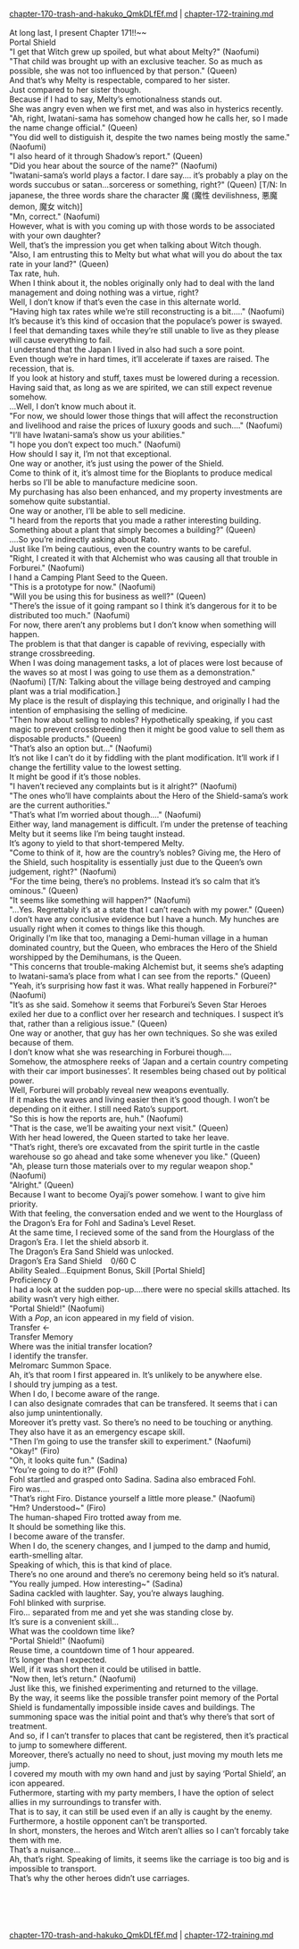 [chapter-170-trash-and-hakuko_QmkDLfEf.md](./chapter-170-trash-and-hakuko_QmkDLfEf.md) | [chapter-172-training.md](./chapter-172-training.md) <br/>
<br/>
At long last, I present Chapter 171!!~~<br/>
Portal Shield<br/>
"I get that Witch grew up spoiled, but what about Melty?" (Naofumi)<br/>
"That child was brought up with an exclusive teacher. So as much as possible, she was not too influenced by that person." (Queen)<br/>
And that’s why Melty is respectable, compared to her sister.<br/>
Just compared to her sister though.<br/>
Because if I had to say, Melty’s emotionalness stands out.<br/>
She was angry even when we first met, and was also in hysterics recently.<br/>
"Ah, right, Iwatani-sama has somehow changed how he calls her, so I made the name change official." (Queen)<br/>
"You did well to distiguish it, despite the two names being mostly the same." (Naofumi)<br/>
"I also heard of it through Shadow’s report." (Queen)<br/>
"Did you hear about the source of the name?" (Naofumi)<br/>
"Iwatani-sama’s world plays a factor. I dare say…. it’s probably a play on the words succubus or satan…sorceress or something, right?" (Queen) [T/N: In japanese, the three words share the character 魔 (魔性 devilishness, 悪魔 demon, 魔女 witch)]<br/>
"Mn, correct." (Naofumi)<br/>
However, what is with you coming up with those words to be associated with your own daughter?<br/>
Well, that’s the impression you get when talking about Witch though.<br/>
"Also, I am entrusting this to Melty but what what will you do about the tax rate in your land?" (Queen)<br/>
Tax rate, huh.<br/>
When I think about it, the nobles originally only had to deal with the land management and doing nothing was a virtue, right?<br/>
Well, I don’t know if that’s even the case in this alternate world.<br/>
"Having high tax rates while we’re still reconstructing is a bit….." (Naofumi)<br/>
It’s because it’s this kind of occasion that the populace’s power is swayed.<br/>
I feel that demanding taxes while they’re still unable to live as they please will cause everything to fail.<br/>
I understand that the Japan I lived in also had such a sore point.<br/>
Even though we’re in hard times, it’ll accelerate if taxes are raised. The recession, that is.<br/>
If you look at history and stuff, taxes must be lowered during a recession.<br/>
Having said that, as long as we are spirited, we can still expect revenue somehow.<br/>
…Well, I don’t know much about it.<br/>
"For now, we should lower those things that will affect the reconstruction and livelihood and raise the prices of luxury goods and such…." (Naofumi)<br/>
"I’ll have Iwatani-sama’s show us your abilities."<br/>
"I hope you don’t expect too much." (Naofumi)<br/>
How should I say it, I’m not that exceptional.<br/>
One way or another, it’s just using the power of the Shield.<br/>
Come to think of it, it’s almost time for the Bioplants to produce medical herbs so I’ll be able to manufacture medicine soon.<br/>
My purchasing has also been enhanced, and my property investments are somehow quite substantial.<br/>
One way or another, I’ll be able to sell medicine.<br/>
"I heard from the reports that you made a rather interesting building. Something about a plant that simply becomes a building?" (Queen)<br/>
….So you’re indirectly asking about Rato.<br/>
Just like I’m being cautious, even the country wants to be careful.<br/>
"Right, I created it with that Alchemist who was causing all that trouble in Forburei." (Naofumi)<br/>
I hand a Camping Plant Seed to the Queen.<br/>
"This is a prototype for now." (Naofumi)<br/>
"Will you be using this for business as well?" (Queen)<br/>
"There’s the issue of it going rampant so I think it’s dangerous for it to be distributed too much." (Naofumi)<br/>
For now, there aren’t any problems but I don’t know when something will happen.<br/>
The problem is that that danger is capable of reviving, especially with strange crossbreeding.<br/>
When I was doing management tasks, a lot of places were lost because of the waves so at most I was going to use them as a demonstration." (Naofumi) [T/N: Talking about the village being destroyed and camping plant was a trial modification.]<br/>
My place is the result of displaying this technique, and originally I had the intention of emphasising the selling of medicine.<br/>
"Then how about selling to nobles? Hypothetically speaking, if you cast magic to prevent crossbreeding then it might be good value to sell them as disposable products." (Queen)<br/>
"That’s also an option but…" (Naofumi)<br/>
It’s not like I can’t do it by fiddling with the plant modification. It’ll work if I change the fertillity value to the lowest setting.<br/>
It might be good if it’s those nobles.<br/>
"I haven’t recieved any complaints but is it alright?" (Naofumi)<br/>
"The ones who’ll have complaints about the Hero of the Shield-sama’s work are the current authorities."<br/>
"That’s what I’m worried about though…." (Naofumi)<br/>
Either way, land management is difficult. I’m under the pretense of teaching Melty but it seems like I’m being taught instead.<br/>
It’s agony to yield to that short-tempered Melty.<br/>
"Come to think of it, how are the country’s nobles? Giving me, the Hero of the Shield, such hospitality is essentially just due to the Queen’s own judgement, right?" (Naofumi)<br/>
"For the time being, there’s no problems. Instead it’s so calm that it’s ominous." (Queen)<br/>
"It seems like something will happen?" (Naofumi)<br/>
"…Yes. Regrettably it’s at a state that I can’t reach with my power." (Queen)<br/>
I don’t have any conclusive evidence but I have a hunch. My hunches are usually right when it comes to things like this though.<br/>
Originally I’m like that too, managing a Demi-human village in a human dominated country, but the Queen, who embraces the Hero of the Shield worshipped by the Demihumans, is the Queen.<br/>
"This concerns that trouble-making Alchemist but, it seems she’s adapting to Iwatani-sama’s place from what I can see from the reports." (Queen)<br/>
"Yeah, it’s surprising how fast it was. What really happened in Forburei?" (Naofumi)<br/>
"It’s as she said. Somehow it seems that Forburei’s Seven Star Heroes exiled her due to a conflict over her research and techniques. I suspect it’s that, rather than a religious issue." (Queen)<br/>
One way or another, that guy has her own techniques. So she was exiled because of them.<br/>
I don’t know what she was researching in Forburei though….<br/>
Somehow, the atmosphere reeks of ‘Japan and a certain country competing with their car import businesses’. It resembles being chased out by political power.<br/>
Well, Forburei will probably reveal new weapons eventually.<br/>
If it makes the waves and living easier then it’s good though. I won’t be depending on it either. I still need Rato’s support.<br/>
"So this is how the reports are, huh." (Naofumi)<br/>
"That is the case, we’ll be awaiting your next visit." (Queen)<br/>
With her head lowered, the Queen started to take her leave.<br/>
"That’s right, there’s ore excavated from the spirit turtle in the castle warehouse so go ahead and take some whenever you like." (Queen)<br/>
"Ah, please turn those materials over to my regular weapon shop." (Naofumi)<br/>
"Alright." (Queen)<br/>
Because I want to become Oyaji’s power somehow. I want to give him priority.<br/>
With that feeling, the conversation ended and we went to the Hourglass of the Dragon’s Era for Fohl and Sadina’s Level Reset.<br/>
At the same time, I recieved some of the sand from the Hourglass of the Dragon’s Era. I let the shield absorb it.<br/>
The Dragon’s Era Sand Shield was unlocked.<br/>
Dragon’s Era Sand Shield    0/60 C<br/>
Ability Sealed…Equipment Bonus, Skill [Portal Shield]<br/>
Proficiency 0<br/>
I had a look at the sudden pop-up….there were no special skills attached. Its ability wasn’t very high either.<br/>
"Portal Shield!" (Naofumi)<br/>
With a *Pop*, an icon appeared in my field of vision.<br/>
Transfer <-<br/>
Transfer Memory<br/>
Where was the initial transfer location?<br/>
I identify the transfer.<br/>
Melromarc Summon Space.<br/>
Ah, it’s that room I first appeared in. It’s unlikely to be anywhere else.<br/>
I should try jumping as a test.<br/>
When I do, I become aware of the range.<br/>
I can also designate comrades that can be transfered. It seems that i can also jump unintentionally.<br/>
Moreover it’s pretty vast. So there’s no need to be touching or anything.<br/>
They also have it as an emergency escape skill.<br/>
"Then I’m going to use the transfer skill to experiment." (Naofumi)<br/>
"Okay!" (Firo)<br/>
"Oh, it looks quite fun." (Sadina)<br/>
"You’re going to do it?" (Fohl)<br/>
Fohl startled and grasped onto Sadina. Sadina also embraced Fohl.<br/>
Firo was….<br/>
"That’s right Firo. Distance yourself a little more please." (Naofumi)<br/>
"Hm? Understood~" (Firo)<br/>
The human-shaped Firo trotted away from me.<br/>
It should be something like this.<br/>
I become aware of the transfer.<br/>
When I do, the scenery changes, and I jumped to the damp and humid, earth-smelling altar.<br/>
Speaking of which, this is that kind of place.<br/>
There’s no one around and there’s no ceremony being held so it’s natural.<br/>
"You really jumped. How interesting~" (Sadina)<br/>
Sadina cackled with laughter. Say, you’re always laughing.<br/>
Fohl blinked with surprise.<br/>
Firo… separated from me and yet she was standing close by.<br/>
It’s sure is a convenient skill…<br/>
What was the cooldown time like?<br/>
"Portal Shield!" (Naofumi)<br/>
Reuse time, a countdown time of 1 hour appeared.<br/>
It’s longer than I expected.<br/>
Well, if it was short then it could be utilised in battle.<br/>
"Now then, let’s return." (Naofumi)<br/>
Just like this, we finished experimenting and returned to the village.<br/>
By the way, it seems like the possible transfer point memory of the Portal Shield is fundamentally impossible inside caves and buildings. The summoning space was the initial point and that’s why there’s that sort of treatment.<br/>
And so, if I can’t transfer to places that cant be registered, then it’s practical to jump to somewhere different.<br/>
Moreover, there’s actually no need to shout, just moving my mouth lets me jump.<br/>
I covered my mouth with my own hand and just by saying ‘Portal Shield’, an icon appeared.<br/>
Futhermore, starting with my party members, I have the option of select allies in my surroundings to transfer with.<br/>
That is to say, it can still be used even if an ally is caught by the enemy.<br/>
Furthermore, a hostile opponent can’t be transported.<br/>
In short, monsters, the heroes and Witch aren’t allies so I can’t forcably take them with me.<br/>
That’s a nuisance…<br/>
Ah, that’s right. Speaking of limits, it seems like the carriage is too big and is impossible to transport.<br/>
That’s why the other heroes didn’t use carriages.<br/>
<br/>
<br/>
<br/>
<br/> <br/>
[chapter-170-trash-and-hakuko_QmkDLfEf.md](./chapter-170-trash-and-hakuko_QmkDLfEf.md) | [chapter-172-training.md](./chapter-172-training.md) <br/>
